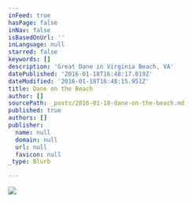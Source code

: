 ```yaml
---
inFeed: true
hasPage: false
inNav: false
isBasedOnUrl: ''
inLanguage: null
starred: false
keywords: []
description: 'Great Dane in Virginia Beach, VA'
datePublished: '2016-01-18T16:48:17.819Z'
dateModified: '2016-01-18T16:48:15.951Z'
title: Dane on the Beach
author: []
sourcePath: _posts/2016-01-18-dane-on-the-beach.md
published: true
authors: []
publisher:
  name: null
  domain: null
  url: null
  favicon: null
_type: Blurb

---
```

![](https://s3-us-west-2.amazonaws.com/the-grid-img/p/d1309a2a06df24432cf747fa94ca6839140631f2.jpg)